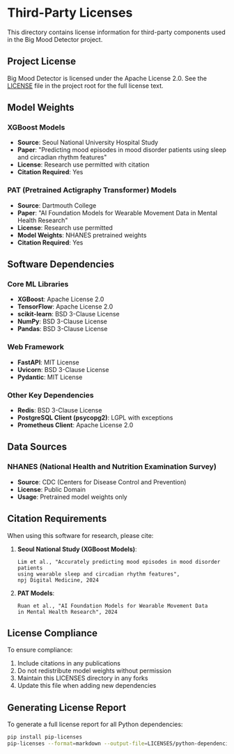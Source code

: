 # Third-Party Licenses

This directory contains license information for third-party components used in the Big Mood Detector project.

## Project License

Big Mood Detector is licensed under the Apache License 2.0. See the [LICENSE](../LICENSE) file in the project root for the full license text.

## Model Weights

### XGBoost Models
- **Source**: Seoul National University Hospital Study
- **Paper**: "Predicting mood episodes in mood disorder patients using sleep and circadian rhythm features"
- **License**: Research use permitted with citation
- **Citation Required**: Yes

### PAT (Pretrained Actigraphy Transformer) Models
- **Source**: Dartmouth College
- **Paper**: "AI Foundation Models for Wearable Movement Data in Mental Health Research"
- **License**: Research use permitted
- **Model Weights**: NHANES pretrained weights
- **Citation Required**: Yes

## Software Dependencies

### Core ML Libraries
- **XGBoost**: Apache License 2.0
- **TensorFlow**: Apache License 2.0
- **scikit-learn**: BSD 3-Clause License
- **NumPy**: BSD 3-Clause License
- **Pandas**: BSD 3-Clause License

### Web Framework
- **FastAPI**: MIT License
- **Uvicorn**: BSD 3-Clause License
- **Pydantic**: MIT License

### Other Key Dependencies
- **Redis**: BSD 3-Clause License
- **PostgreSQL Client (psycopg2)**: LGPL with exceptions
- **Prometheus Client**: Apache License 2.0

## Data Sources

### NHANES (National Health and Nutrition Examination Survey)
- **Source**: CDC (Centers for Disease Control and Prevention)
- **License**: Public Domain
- **Usage**: Pretrained model weights only

## Citation Requirements

When using this software for research, please cite:

1. **Seoul National Study (XGBoost Models)**:
   ```
   Lim et al., "Accurately predicting mood episodes in mood disorder patients 
   using wearable sleep and circadian rhythm features", 
   npj Digital Medicine, 2024
   ```

2. **PAT Models**:
   ```
   Ruan et al., "AI Foundation Models for Wearable Movement Data 
   in Mental Health Research", 2024
   ```

## License Compliance

To ensure compliance:
1. Include citations in any publications
2. Do not redistribute model weights without permission
3. Maintain this LICENSES directory in any forks
4. Update this file when adding new dependencies

## Generating License Report

To generate a full license report for all Python dependencies:

```bash
pip install pip-licenses
pip-licenses --format=markdown --output-file=LICENSES/python-dependencies.md
```
